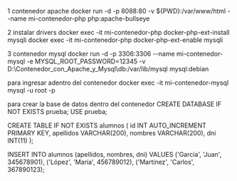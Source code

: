 1 contenedor apache
docker run -d -p 8088:80 -v ${PWD}:/var/www/html --name mi-contenedor-php php:apache-bullseye

2 instalar drivers 
docker exec -it mi-contenedor-php docker-php-ext-install mysqli
docker exec -it mi-contenedor-php docker-php-ext-enable mysqli


3 contenedor mysql 
docker run -d -p 3306:3306 --name mi-contenedor-mysql -e MYSQL_ROOT_PASSWORD=12345 -v D:\Contenedor_con_Apache_y_Mysql\db:/var/lib/mysql mysql:debian

para ingresar adentro del contenedor 
docker exec -it mi-contenedor-mysql mysql -u root -p

para crear la base de datos dentro del contenedor 
CREATE DATABASE IF NOT EXISTS prueba;
USE prueba;

CREATE TABLE IF NOT EXISTS alumnos (
    id INT AUTO_INCREMENT PRIMARY KEY,
    apellidos VARCHAR(200),
    nombres VARCHAR(200),
    dni INT(11)
);

INSERT INTO alumnos (apellidos, nombres, dni) VALUES
    ('García', 'Juan', 345678901),
    ('López', 'María', 456789012),
    ('Martínez', 'Carlos', 367890123);



